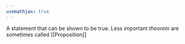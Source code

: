```yaml
---
usemathjax: true
---
```


A statement that can be shown to be true.
Less important *theorem* are sometimes called [[Proposition]]